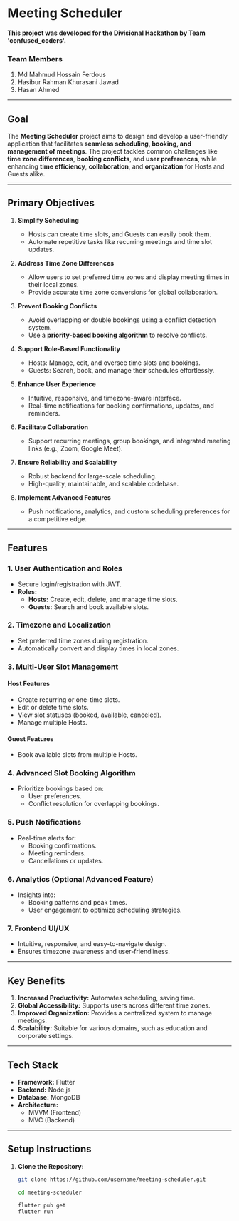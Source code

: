 # **Meeting Scheduler**

**This project was developed for the Divisional Hackathon by Team 'confused_coders'.**

### **Team Members**
1. Md Mahmud Hossain Ferdous  
2. Hasibur Rahman Khurasani Jawad  
3. Hasan Ahmed  

---

## **Goal**

The **Meeting Scheduler** project aims to design and develop a user-friendly application that facilitates **seamless scheduling, booking, and management of meetings**. The project tackles common challenges like **time zone differences**, **booking conflicts**, and **user preferences**, while enhancing **time efficiency**, **collaboration**, and **organization** for Hosts and Guests alike.

---

## **Primary Objectives**
1. **Simplify Scheduling**  
   - Hosts can create time slots, and Guests can easily book them.  
   - Automate repetitive tasks like recurring meetings and time slot updates.  

2. **Address Time Zone Differences**  
   - Allow users to set preferred time zones and display meeting times in their local zones.  
   - Provide accurate time zone conversions for global collaboration.  

3. **Prevent Booking Conflicts**  
   - Avoid overlapping or double bookings using a conflict detection system.  
   - Use a **priority-based booking algorithm** to resolve conflicts.  

4. **Support Role-Based Functionality**  
   - Hosts: Manage, edit, and oversee time slots and bookings.  
   - Guests: Search, book, and manage their schedules effortlessly.  

5. **Enhance User Experience**  
   - Intuitive, responsive, and timezone-aware interface.  
   - Real-time notifications for booking confirmations, updates, and reminders.  

6. **Facilitate Collaboration**  
   - Support recurring meetings, group bookings, and integrated meeting links (e.g., Zoom, Google Meet).  

7. **Ensure Reliability and Scalability**  
   - Robust backend for large-scale scheduling.  
   - High-quality, maintainable, and scalable codebase.  

8. **Implement Advanced Features**  
   - Push notifications, analytics, and custom scheduling preferences for a competitive edge.  

---

## **Features**

### **1. User Authentication and Roles**
- Secure login/registration with JWT.  
- **Roles:**  
  - **Hosts:** Create, edit, delete, and manage time slots.  
  - **Guests:** Search and book available slots.  

### **2. Timezone and Localization**
- Set preferred time zones during registration.  
- Automatically convert and display times in local zones.  

### **3. Multi-User Slot Management**
#### **Host Features**  
- Create recurring or one-time slots.  
- Edit or delete time slots.  
- View slot statuses (booked, available, canceled).  
- Manage multiple Hosts.  
#### **Guest Features**  
- Book available slots from multiple Hosts.  

### **4. Advanced Slot Booking Algorithm**
- Prioritize bookings based on:  
  - User preferences.  
  - Conflict resolution for overlapping bookings.  

### **5. Push Notifications**
- Real-time alerts for:  
  - Booking confirmations.  
  - Meeting reminders.  
  - Cancellations or updates.  

### **6. Analytics (Optional Advanced Feature)**
- Insights into:  
  - Booking patterns and peak times.  
  - User engagement to optimize scheduling strategies.  

### **7. Frontend UI/UX**
- Intuitive, responsive, and easy-to-navigate design.  
- Ensures timezone awareness and user-friendliness.  

---

## **Key Benefits**
1. **Increased Productivity:** Automates scheduling, saving time.  
2. **Global Accessibility:** Supports users across different time zones.  
3. **Improved Organization:** Provides a centralized system to manage meetings.  
4. **Scalability:** Suitable for various domains, such as education and corporate settings.  

---

## **Tech Stack**

- **Framework:** Flutter  
- **Backend:** Node.js  
- **Database:** MongoDB  
- **Architecture:**  
  - MVVM (Frontend)  
  - MVC (Backend)  

---

## **Setup Instructions**

1. **Clone the Repository:**  
   ```bash
   git clone https://github.com/username/meeting-scheduler.git
   ```

   ```bash
   cd meeting-scheduler
   ```
   ```bash
   flutter pub get
   flutter run
   ```
